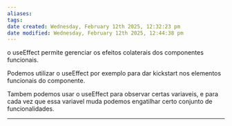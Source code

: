 ```yaml
---
aliases: 
tags: 
date created: Wednesday, February 12th 2025, 12:32:23 pm
date modified: Wednesday, February 12th 2025, 12:44:38 pm
---
```

o useEffect permite gerenciar os efeitos colaterais dos componentes funcionais.

Podemos utilizar o useEffect por exemplo para dar kickstart nos elementos funcionais do componente.

Tambem podemos usar o useEffect para observar certas variaveis, e para cada vez que essa variavel muda podemos engatilhar certo conjunto de funcionalidades.

---


